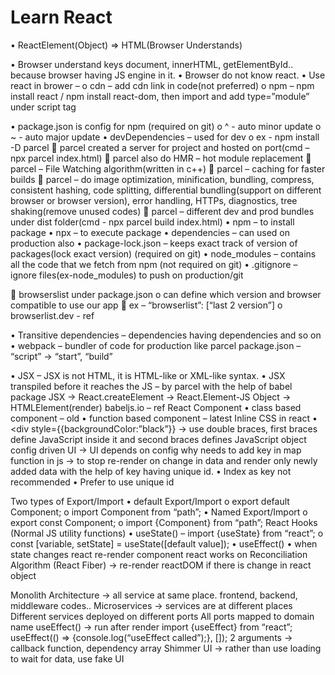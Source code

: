 # Learn React

•	ReactElement(Object) => HTML(Browser Understands)


•	Browser understand keys document, innerHTML, getElementById.. because browser having JS engine in it.
•	Browser do not know react.
•	Use react in brower – 
o	cdn – add cdn link in code(not preferred)
o	npm – npm install react  / npm install react-dom, then import and add type=”module” under script tag


•	package.json is config for npm (required on git)
o	^ - auto minor update
o	~ - auto major update
•	devDependencies – used for dev
o	ex - npm install -D parcel
	parcel created a server for project and hosted on port(cmd – npx parcel index.html)
	parcel also do HMR – hot module replacement
	parcel – File Watching algorithm(written in c++)
	parcel – caching for faster builds
	parcel – do image optimization, minification, bundling, compress, consistent hashing, code splitting, differential bundling(support on different browser or browser version), error handling, HTTPs, diagnostics, tree shaking(remove unused codes) 
	parcel – different dev and prod bundles under dist folder(cmd - npx parcel build index.html)
•	npm – to install package
•	npx – to execute package
•	dependencies – can used on production also
•	package-lock.json – keeps exact track of version of packages(lock exact version) (required on git)
•	node_modules – contains all the code that we fetch from npm (not required on git)
•	.gitignore – ignore files(ex-node_modules) to push on production/git

	browserslist under package.json 
o	can define which version and browser compatible to use our app
	ex – “browserlist”: [“last 2 version”] 
o	browserlist.dev - ref

•	Transitive dependencies – dependencies having dependencies and so on
•	webpack – bundler of code for production like parcel
package.json – “script” -> “start”, “build”

•	JSX –  JSX is not HTML, it is HTML-like or XML-like syntax.
•	JSX transpiled before it reaches the JS – by parcel with the help of babel package
JSX -> React.createElement -> React.Element-JS Object -> HTMLElement(render)
babeljs.io – ref
React Component
•	class based component – old
•	function based component – latest
Inline CSS in react
•	<div style={{backgroundColor:”black”}} -> use double braces, first braces define JavaScript inside it and second braces defines JavaScript object
config driven UI -> UI depends on config
why needs to add key in map function in js -> to stop re-render on change in data and render only newly added data with the help of key having unique id.
•	Index as key not recommended
•	Prefer to use unique id


Two types of Export/Import
•	default Export/Import
o	export default Component;
o	import Component from “path”;
•	Named Export/Import
o	export const Component;
o	import {Component} from “path”;
React Hooks (Normal JS utility functions)
•	useState() – import {useState} from “react”;
o	const [variable, setState] = useState([default value]);
•	useEffect()
•	when state changes react re-render component
react works on Reconciliation Algorithm (React Fiber) -> re-render reactDOM if there is change in react object


Monolith Architecture -> all service at same place. frontend, backend, middleware codes..
Microservices -> services are at different places
	Different services deployed on different ports
	All ports mapped to domain name
useEffect() -> run after render
	import {useEffect} from “react”;
	useEffect(() => {console.log(“useEffect called”);}, []);
	2 arguments -> callback function, dependency array
Shimmer UI -> rather than use loading to wait for data, use fake UI
